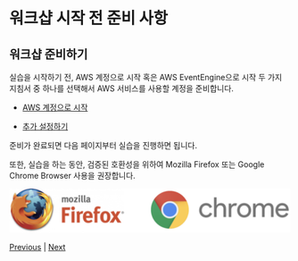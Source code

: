 # 워크샵 시작 전 준비 사항

## 워크샵 준비하기
실습을 시작하기 전, AWS 계정으로 시작 혹은 AWS EventEngine으로 시작 두 가지 지침서 중 하나를 선택해서 AWS 서비스를 사용할 계정을 준비합니다.

- [AWS 계정으로 시작](./10-aws-account.md)

- [추가 설정하기](./30-addition-setting.md)

준비가 완료되면 다음 페이지부터 실습을 진행하면 됩니다.

또한, 실습을 하는 동안, 검증된 호환성을 위하여 Mozilla Firefox 또는 Google Chrome Browser 사용을 권장합니다.

![](./images/web-browsers.svg)

[Previous](../README.md) | [Next](./10-aws-account.md)